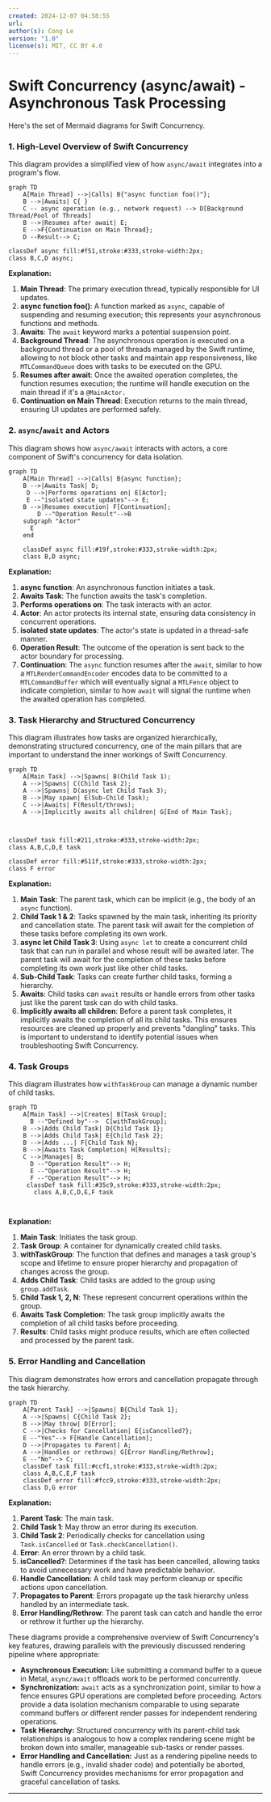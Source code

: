 ```yaml
---
created: 2024-12-07 04:58:55
url:
author(s): Cong Le
version: "1.0"
license(s): MIT, CC BY 4.0
---
```


# Swift Concurrency (async/await) - Asynchronous Task Processing

Here's the set of Mermaid diagrams for Swift Concurrency.

### 1. High-Level Overview of Swift Concurrency

This diagram provides a simplified view of how `async/await` integrates into a program's flow.

```mermaid
graph TD
    A[Main Thread] -->|Calls| B{"async function foo()"};
    B -->|Awaits| C{ }
    C -- async operation (e.g., network request) --> D[Background Thread/Pool of Threads]
    B -->|Resumes after await| E;
    E -->F{Continuation on Main Thread};
    D --Result--> C;
  
classDef async fill:#f51,stroke:#333,stroke-width:2px;
class B,C,D async;

```

**Explanation:**

1. **Main Thread**: The primary execution thread, typically responsible for UI updates.
2. **async function foo()**: A function marked as `async`, capable of suspending and resuming execution; this represents your asynchronous functions and methods.
3. **Awaits**: The `await` keyword marks a potential suspension point.
4. **Background Thread**: The asynchronous operation is executed on a background thread or a pool of threads managed by the Swift runtime, allowing to not block other tasks and maintain app responsiveness, like `MTLCommandQueue` does with tasks to be executed on the GPU.
5. **Resumes after await**: Once the awaited operation completes, the function resumes execution; the runtime will handle execution on the main thread if it's a `@MainActor.`
6. **Continuation on Main Thread**: Execution returns to the main thread, ensuring UI updates are performed safely.

### 2. `async`/`await` and Actors

This diagram shows how `async/await` interacts with actors, a core component of Swift's concurrency for data isolation.

```mermaid
graph TD
    A[Main Thread] -->|Calls| B{async function};
    B -->|Awaits Task| D;
     D -->|Performs operations on| E[Actor];
     E --"isolated state updates"--> E;
    B -->|Resumes execution| F[Continuation];
        D --"Operation Result"-->B
    subgraph "Actor"
      E
    end

    classDef async fill:#19f,stroke:#333,stroke-width:2px;
    class B,D async;

```

**Explanation:**

1. **async function**: An asynchronous function initiates a task.
2. **Awaits Task**: The function awaits the task's completion.
3. **Performs operations on**: The task interacts with an actor.
4. **Actor**: An actor protects its internal state, ensuring data consistency in concurrent operations.
5. **isolated state updates**: The actor's state is updated in a thread-safe manner.
6. **Operation Result**: The outcome of the operation is sent back to the actor boundary for processing.
7. **Continuation**: The `async` function resumes after the `await`, similar to how a `MTLRenderCommandEncoder` encodes data to be committed to a `MTLCommandBuffer` which will eventually signal a `MTLFence` object to indicate completion, similar to how `await` will signal the runtime when the awaited operation has completed.

### 3. Task Hierarchy and Structured Concurrency

This diagram illustrates how tasks are organized hierarchically, demonstrating structured concurrency, one of the main pillars that are important to understand the inner workings of Swift Concurrency.

```mermaid
graph TD
    A[Main Task] -->|Spawns| B(Child Task 1);
    A -->|Spawns| C(Child Task 2);
    A -->|Spawns| D(async let Child Task 3);
    B -->|May spawn| E(Sub-Child Task);
    C -->|Awaits| F(Result/throws);
    A -->|Implicitly awaits all children| G[End of Main Task];
     
    
    
classDef task fill:#211,stroke:#333,stroke-width:2px;
class A,B,C,D,E task

classDef error fill:#511f,stroke:#333,stroke-width:2px;
class F error

```

**Explanation:**

1. **Main Task**: The parent task, which can be implicit (e.g., the body of an `async` function).
2. **Child Task 1 & 2**: Tasks spawned by the main task, inheriting its priority and cancellation state. The parent task will await for the completion of these tasks before completing its own work.
3. **async let Child Task 3**:  Using `async let` to create a concurrent child task that can run in parallel and whose result will be awaited later. The parent task will await for the completion of these tasks before completing its own work just like other child tasks.
4. **Sub-Child Task**: Tasks can create further child tasks, forming a hierarchy.
5. **Awaits**: Child tasks can `await` results or handle errors from other tasks just like the parent task can do with child tasks.
6. **Implicitly awaits all children**: Before a parent task completes, it implicitly awaits the completion of all its child tasks. This ensures resources are cleaned up properly and prevents "dangling" tasks. This is important to understand to identify potential issues when troubleshooting Swift Concurrency.

### 4. Task Groups

This diagram illustrates how `withTaskGroup` can manage a dynamic number of child tasks.

```mermaid
graph TD
    A[Main Task] -->|Creates| B[Task Group];
      B --"Defined by"-->  C[withTaskGroup];
    B -->|Adds Child Task| D{Child Task 1};
    B -->|Adds Child Task| E{Child Task 2};
    B -->|Adds ...| F{Child Task N};
    B -->|Awaits Task Completion| H[Results];
    C -->|Manages| B;
      D --"Operation Result"--> H;
      E --"Operation Result"--> H;
      F --"Operation Result"--> H;
     classDef task fill:#35c9,stroke:#333,stroke-width:2px;
       class A,B,C,D,E,F task

   
```

**Explanation:**

1. **Main Task**: Initiates the task group.
2. **Task Group**: A container for dynamically created child tasks.
3. **withTaskGroup**: The function that defines and manages a task group's scope and lifetime to ensure proper hierarchy and propagation of changes across the group.
4. **Adds Child Task**: Child tasks are added to the group using `group.addTask`.
5. **Child Task 1, 2, N**: These represent concurrent operations within the group.
6. **Awaits Task Completion**: The task group implicitly awaits the completion of all child tasks before proceeding.
7. **Results**: Child tasks might produce results, which are often collected and processed by the parent task.

### 5. Error Handling and Cancellation

This diagram demonstrates how errors and cancellation propagate through the task hierarchy.

```mermaid
graph TD
    A[Parent Task] -->|Spawns| B{Child Task 1};
    A -->|Spawns| C{Child Task 2};
    B -->|May throw| D[Error];
    C -->|Checks for Cancellation| E{isCancelled?};
    E --"Yes"--> F[Handle Cancellation];
    D -->|Propagates to Parent| A;
    A -->|Handles or rethrows| G[Error Handling/Rethrow];
    E --"No"--> C;
    classDef task fill:#ccf1,stroke:#333,stroke-width:2px;
    class A,B,C,E,F task
    classDef error fill:#fcc9,stroke:#333,stroke-width:2px;
    class D,G error

```

**Explanation:**

1. **Parent Task**: The main task.
2. **Child Task 1**: May throw an error during its execution.
3. **Child Task 2**: Periodically checks for cancellation using `Task.isCancelled` or `Task.checkCancellation()`.
4. **Error**: An error thrown by a child task.
5. **isCancelled?**: Determines if the task has been cancelled, allowing tasks to avoid unnecessary work and have predictable behavior.
6. **Handle Cancellation**: A child task may perform cleanup or specific actions upon cancellation.
7. **Propagates to Parent**: Errors propagate up the task hierarchy unless handled by an intermediate task.
8. **Error Handling/Rethrow**: The parent task can catch and handle the error or rethrow it further up the hierarchy.

These diagrams provide a comprehensive overview of Swift Concurrency's key features, drawing parallels with the previously discussed rendering pipeline where appropriate:

*   **Asynchronous Execution:** Like submitting a command buffer to a queue in Metal, `async/await` offloads work to be performed concurrently.
*   **Synchronization:** `await` acts as a synchronization point, similar to how a fence ensures GPU operations are completed before proceeding. Actors provide a data isolation mechanism comparable to using separate command buffers or different render passes for independent rendering operations.
*   **Task Hierarchy:** Structured concurrency with its parent-child task relationships is analogous to how a complex rendering scene might be broken down into smaller, manageable sub-tasks or render passes.
*   **Error Handling and Cancellation:** Just as a rendering pipeline needs to handle errors (e.g., invalid shader code) and potentially be aborted, Swift Concurrency provides mechanisms for error propagation and graceful cancellation of tasks.

---

